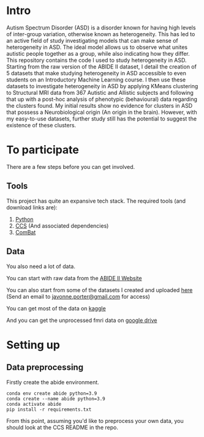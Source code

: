 # Intro

Autism Spectrum Disorder (ASD) is a disorder known for having high levels of inter-group variation, otherwise known as heterogeneity. This has led to an active field of study investigating models that can make sense of heterogeneity in ASD. The ideal model allows us to observe what unites autistic people together as a group, while also indicating how they differ. This repository contains the code I used to study heterogeneity in ASD. Starting from the raw version of the ABIDE II dataset, I detail the creation of 5 datasets that make studying heterogeneity in ASD accessible to even students on an Introductory Machine Learning course. I then use these datasets to investigate heterogeneity in ASD by applying KMeans clustering to Structural MRI data from 367 Autistic and Allistic subjects and following that up with a post-hoc analysis of phenotypic (behavioural) data regarding the clusters found. My initial results show no evidence for clusters in ASD that possess a Neurobiological origin (An origin in the brain). However, with my easy-to-use datasets, further study still has the potential to suggest the existence of these clusters.

# To participate
There are a few steps before you can get involved.


## Tools

This project has quite an expansive tech stack. The required tools (and download links are):

1. [Python](https://www.python.org/)
2. [CCS](https://github.com/zuoxinian/CCS) (And associated dependencies)
3. [ComBat](https://github.com/Jfortin1/ComBatHarmonization) 

## Data

You also need a lot of data. 

You can start with raw data from the [ABIDE II Website](http://fcon_1000.projects.nitrc.org/indi/abide/abide_II.html)

You can also start from some of the datasets I created and uploaded [here](https://imperiallondon-my.sharepoint.com/:f:/g/personal/jp2923_ic_ac_uk/Evn-uxGaeDNCt9-6DZc-PkQBVJ8iFF1DiGTz4pu7e_lrRA) (Send an email to javonne.porter@gmail.com for access)

You can get most of the data on [kaggle](https://www.kaggle.com/datasets/javonne/abide-ii-sequential)

And you can get the unprocessed fmri data on [google drive](https://drive.google.com/file/d/1oqxdGFPdzVSj0zBHJdbbXl6UVswHqrtC/view?usp=sharing)


# Setting up

## Data preprocessing

Firstly create the abide environment.

``````
conda env create abide python=3.9
conda create --name abide python=3.9
conda activate abide
pip install -r requirements.txt
``````

From this point, assuming you'd like to preprocess your own data, you should look at the CCS README in the repo.

